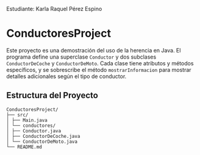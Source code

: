 Estudiante:
Karla Raquel Pérez Espino

# ConductoresProject

Este proyecto es una demostración del uso de la herencia en Java. 
El programa define una superclase `Conductor` y dos subclases `ConductorDeCoche` y `ConductorDeMoto`. 
Cada clase tiene atributos y métodos específicos, y se sobrescribe el método `mostrarInformacion` 
para mostrar detalles adicionales según el tipo de conductor.

## Estructura del Proyecto
```
ConductoresProject/ 
├── src/ 
│ ├── Main.java 
│ └── conductores/ 
│ ├── Conductor.java 
│ ├── ConductorDeCoche.java 
│ └── ConductorDeMoto.java 
└── README.md
```
